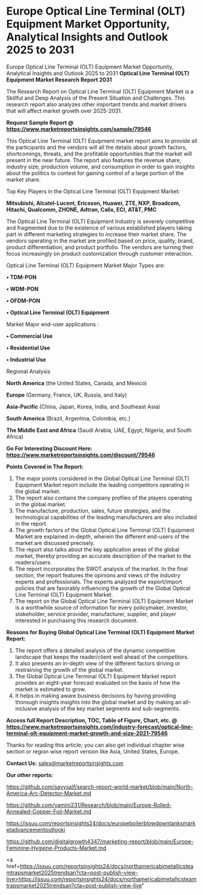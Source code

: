 # Europe Optical Line Terminal (OLT) Equipment Market Opportunity, Analytical Insights and Outlook 2025 to 2031
Europe Optical Line Terminal (OLT) Equipment Market Opportunity, Analytical Insights and Outlook 2025 to 2031
<strong>Optical Line Terminal (OLT) Equipment Market Research Report 2031</strong>

The Research Report on Optical Line Terminal (OLT) Equipment Market is a Skillful and Deep Analysis of the Present Situation and Challenges. This research report also analyzes other important trends and market drivers that will affect market growth over 2025-2031.

<strong>Request Sample Report @ <a href=https://www.marketreportsinsights.com/sample/79546>https://www.marketreportsinsights.com/sample/79546</a></strong>

This Optical Line Terminal (OLT) Equipment market report aims to provide all the participants and the vendors will all the details about growth factors, shortcomings, threats, and the profitable opportunities that the market will present in the near future. The report also features the revenue share, industry size, production volume, and consumption in order to gain insights about the politics to contest for gaining control of a large portion of the market share.

Top Key Players in the Optical Line Terminal (OLT) Equipment Market:

<strong>Mitsubishi, Alcatel-Lucent, Ericsson, Huawei, ZTE, NXP, Broadcom, Hitachi, Qualcomm, ZHONE, Adtran, Calix, ECI, AT&T, PMC</strong>

The Optical Line Terminal (OLT) Equipment Industry is severely competitive and fragmented due to the existence of various established players taking part in different marketing strategies to increase their market share. The vendors operating in the market are profiled based on price, quality, brand, product differentiation, and product portfolio. The vendors are turning their focus increasingly on product customization through customer interaction.

Optical Line Terminal (OLT) Equipment Market Major Types are:

<strong>• TDM-PON

• WDM-PON

• OFDM-PON

• Optical Line Terminal (OLT) Equipment</strong>

Market Major end-user applications :

<strong>• Commercial Use

• Residential Use

• Industrial Use</strong>

Regional Analysis

</u><strong><b>North America</b></strong> (the United States, Canada, and Mexico)

<strong><b>Europe </b></strong>(Germany, France, UK, Russia, and Italy)

<strong><b>Asia-Pacific</b></strong> (China, Japan, Korea, India, and Southeast Asia)

<strong><b>South America</b></strong> (Brazil, Argentina, Colombia, etc.)

<strong><b>The Middle East and Africa</b></strong> (Saudi Arabia, UAE, Egypt, Nigeria, and South Africa)

<strong>Go For Interesting Discount Here: <a href=https://www.marketreportsinsights.com/discount/79546>https://www.marketreportsinsights.com/discount/79546</a></strong>

<strong>Points Covered in The Report:</strong>
<ol>
  <li>The major points considered in the Global Optical Line Terminal (OLT) Equipment Market report include the leading competitors operating in the global market.</li>
  <li>The report also contains the company profiles of the players operating in the global market.</li>
  <li>The manufacture, production, sales, future strategies, and the technological capabilities of the leading manufacturers are also included in the report.</li>
  <li>The growth factors of the Global Optical Line Terminal (OLT) Equipment Market are explained in-depth, wherein the different end-users of the market are discussed precisely.</li>
  <li>The report also talks about the key application areas of the global market, thereby providing an accurate description of the market to the readers/users.</li>
  <li>The report incorporates the SWOT analysis of the market. In the final section, the report features the opinions and views of the industry experts and professionals. The experts analyzed the export/import policies that are favorably influencing the growth of the Global Optical Line Terminal (OLT) Equipment Market.</li>
  <li>The report on the Global Optical Line Terminal (OLT) Equipment Market is a worthwhile source of information for every policymaker, investor, stakeholder, service provider, manufacturer, supplier, and player interested in purchasing this research document.</li>
</ol>
<strong>Reasons for Buying Global Optical Line Terminal (OLT) Equipment Market Report:</strong>

<ol>
  <li>The report offers a detailed analysis of the dynamic competitive landscape that keeps the reader/client well ahead of the competitors.</li>
  <li>It also presents an in-depth view of the different factors driving or restraining the growth of the global market.</li>
  <li>The Global Optical Line Terminal (OLT) Equipment Market report provides an eight-year forecast evaluated on the basis of how the market is estimated to grow.</li>
  <li>It helps in making aware business decisions by having providing thorough insights insights into the global market and by making an all-inclusive analysis of the key market segments and sub-segments.</li>
</ol>
<strong>Access full Report Description, TOC, Table of Figure, Chart, etc. @ <a href=https://www.marketreportsinsights.com/industry-forecast/optical-line-terminal-olt-equipment-market-growth-and-size-2021-79546>https://www.marketreportsinsights.com/industry-forecast/optical-line-terminal-olt-equipment-market-growth-and-size-2021-79546</a></strong>


Thanks for reading this article; you can also get individual chapter wise section or region wise report version like Asia, United States, Europe.

<strong>Contact Us:</strong>
sales@marketreportsinsights.com

<strong>Our other reports:</strong>

<a href=https://github.com/sayysaif/search-report-world-market/blob/main/North-America-Arc-Detector-Market.md>https://github.com/sayysaif/search-report-world-market/blob/main/North-America-Arc-Detector-Market.md</a>

<a href=https://github.com/yamini231/Research/blob/main/Europe-Rolled-Annealed-Copper-Foil-Market.md>https://github.com/yamini231/Research/blob/main/Europe-Rolled-Annealed-Copper-Foil-Market.md</a>

<a href=https://issuu.com/reportsinsights24/docs/europeboilerblowdowntanksmarketadvancementoutlooki>https://issuu.com/reportsinsights24/docs/europeboilerblowdowntanksmarketadvancementoutlooki</a>

<a href=https://github.com/digitalgrowth4347/marketing-report/blob/main/Europe-Feminine-Hygiene-Products-Market.md>https://github.com/digitalgrowth4347/marketing-report/blob/main/Europe-Feminine-Hygiene-Products-Market.md</a>

<a href=https://issuu.com/reportsinsights24/docs/northamericabimetallicsteamtrapsmarket2025trendsan?cta=post-publish-view-live>https://issuu.com/reportsinsights24/docs/northamericabimetallicsteamtrapsmarket2025trendsan?cta=post-publish-view-live</a>"
